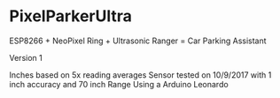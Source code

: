 # PixelParkerUltra
ESP8266 + NeoPixel Ring + Ultrasonic Ranger = Car Parking Assistant

Version 1

Inches based on 5x reading averages
Sensor tested on 10/9/2017 with 1 inch accuracy and 70 inch Range
Using a Arduino Leonardo
